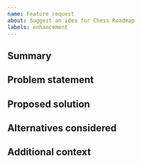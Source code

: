 ```yaml
---
name: Feature request
about: Suggest an idea for Chess Roadmap
labels: enhancement
---
```


## Summary

## Problem statement

## Proposed solution

## Alternatives considered

## Additional context
